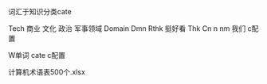 词汇于知识分类cate 

Tech 商业 文化 政治 军事领域
Domain
Dmn
Rthk
挺好看
Thk 
Cn n nm 我们 c配置

W单词   cate   c配置

计算机术语表500个.xlsx
